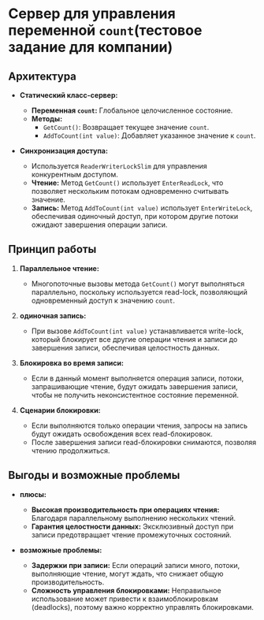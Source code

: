 # Сервер для управления переменной `count`(тестовое задание для компании)


## Архитектура

- **Статический класс-сервер:**
  - **Переменная `count`:** Глобальное целочисленное состояние.
  - **Методы:**
    - `GetCount()`: Возвращает текущее значение `count`.
    - `AddToCount(int value)`: Добавляет указанное значение к `count`.

- **Синхронизация доступа:**
  - Используется `ReaderWriterLockSlim` для управления конкурентным доступом.
  - **Чтение:** Метод `GetCount()` использует `EnterReadLock`, что позволяет нескольким потокам одновременно считывать значение.
  - **Запись:** Метод `AddToCount(int value)` использует `EnterWriteLock`, обеспечивая одиночный доступ, при котором другие потоки ожидают завершения операции записи.

## Принцип работы

1. **Параллельное чтение:**
   - Многопоточные вызовы метода `GetCount()` могут выполняться параллельно, поскольку используется read-lock, позволяющий одновременный доступ к значению `count`.

2. **одиночная запись:**
   - При вызове `AddToCount(int value)` устанавливается write-lock, который блокирует все другие операции чтения и записи до завершения записи, обеспечивая целостность данных.

3. **Блокировка во время записи:**
   - Если в данный момент выполняется операция записи, потоки, запрашивающие чтение, будут ожидать завершения записи, чтобы не получить неконсистентное состояние переменной.

4. **Сценарии блокировки:**
   - Если выполняются только операции чтения, запросы на запись будут ожидать освобождения всех read-блокировок.
   - После завершения записи read-блокировки снимаются, позволяя чтению продолжиться.

## Выгоды и возможные проблемы

- **плюсы:**
  - **Высокая производительность при операциях чтения:** Благодаря параллельному выполнению нескольких чтений.
  - **Гарантия целостности данных:** Эксклюзивный доступ при записи предотвращает чтение промежуточных состояний.

- **возможные проблемы:**
  - **Задержки при записи:** Если операций записи много, потоки, выполняющие чтение, могут ждать, что снижает общую производительность.
  - **Сложность управления блокировками:** Неправильное использование может привести к взаимоблокировкам (deadlocks), поэтому важно корректно управлять блокировками.
